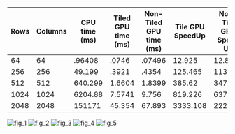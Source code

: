 | Rows | Columns | CPU time (ms) | Tiled GPU time (ms) | Non-Tiled GPU time (ms) | Tile GPU SpeedUp | Non-Tile GPU Speed Up| Memory Transfer (ms) |
|------|---------|---------------|---------------------|-------------------------|------------------|----------------------|----------------------|
|64|64|.96408|.0746 |.07496| 12.925| 12.86|.0434|
|256|256|49.199|.3921|.4354| 125.465 |113.01| .32006 |
|512|512|640.299|1.6604 |1.8399| 385.62|347.998|1.188|
|1024|1024|6204.88| 7.5741|9.756|819.226|637.32|4.113|
|2048|2048|151171|45.354|67.893|3333.108|2226.62|18.2926|



![fig_1](https://user-images.githubusercontent.com/84815326/231326489-d1e27a45-3845-4a53-9663-54adebbf4f74.png)
![fig_2](https://user-images.githubusercontent.com/84815326/231326490-b27b4e1c-a11b-4c1a-b79d-3c43a9ef3b7b.png)
![fig_3](https://user-images.githubusercontent.com/84815326/231326492-70c4e947-0318-44db-9780-f643b5eab02a.png)
![fig_4](https://user-images.githubusercontent.com/84815326/231326495-e7b1ac28-dd80-456f-b8ee-b1dd674ae231.png)
![fig_5](https://user-images.githubusercontent.com/84815326/231326496-f3e7752d-d858-4d76-b288-a5b17c434bec.png)
